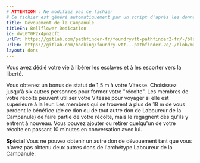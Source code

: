 ```yaml
---
# ATTENTION : Ne modifiez pas ce fichier
# Ce fichier est généré automatiquement par un script d'après les données du module Foundry VTT officiel et de sa traduction
title: Dévouement de la Campanule
titleEn: Bellflower Dedication
id: dwL0Y0P2x4pn2cft
urlFr: https://gitlab.com/pathfinder-fr/foundryvtt-pathfinder2-fr/-/blob/master/data/feats/dwL0Y0P2x4pn2cft.htm
urlEn: https://gitlab.com/hooking/foundry-vtt---pathfinder-2e/-/blob/master/packs/data/feats.db/bellflower-dedication.json
layout: dons
---
```

Vous avez dédié votre vie à libérer les esclaves et à les escorter vers la liberté.

Vous obtenez un bonus de statut de 1,5 m à votre Vitesse. Choisissez jusqu'à six autres personnes pour former votre "récolte". Les membres de votre récolte peuvent utiliser votre Vitesse pour voyager si elle est supérieure à la leur. Les membres qui se trouvent à plus de 18 m de vous perdent le bénéfice (de ce don ou de tout autre don de Laboureur de la Campanule) de faire partie de votre récolte, mais le regagnent dès qu'ils y entrent à nouveau. Vous pouvez ajouter ou retirer quelqu'un de votre récolte en passant 10 minutes en conversation avec lui.

**Spécial** Vous ne pouvez obtenir un autre don de dévouement tant que vous n'avez pas obtenu deux autres dons de l'archétype Laboureur de la Campanule.

